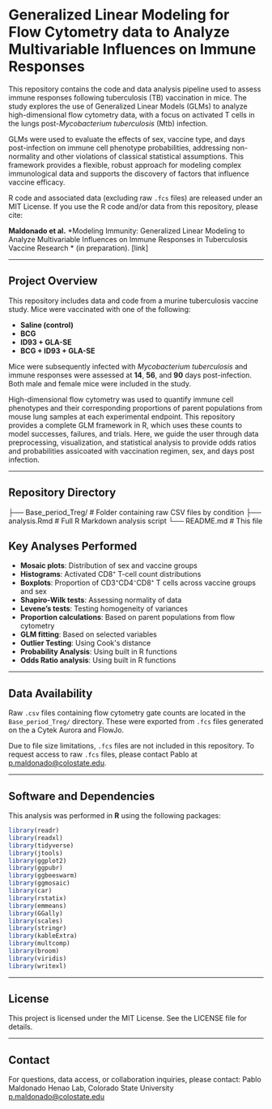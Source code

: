 # Generalized Linear Modeling for Flow Cytometry data to Analyze Multivariable Influences on Immune Responses

This repository contains the code and data analysis pipeline used to assess immune responses following tuberculosis (TB) vaccination in mice. The study explores the use of Generalized Linear Models (GLMs) to analyze high-dimensional flow cytometry data, with a focus on activated T cells in the lungs post-*Mycobacterium tuberculosis* (Mtb) infection.

GLMs were used to evaluate the effects of sex, vaccine type, and days post-infection on immune cell phenotype probabilities, addressing non-normality and other violations of classical statistical assumptions. This framework provides a flexible, robust approach for modeling complex immunological data and supports the discovery of factors that influence vaccine efficacy.

R code and associated data (excluding raw `.fcs` files) are released under an MIT License. If you use the R code and/or data from this repository, please cite:

**Maldonado et al.** *Modeling Immunity: Generalized Linear Modeling to Analyze Multivariable Influences on Immune Responses in Tuberculosis Vaccine Research * (in preparation). [link]

---

## Project Overview

This repository includes data and code from a murine tuberculosis vaccine study. Mice were vaccinated with one of the following:

- **Saline (control)**
- **BCG**
- **ID93 + GLA-SE**
- **BCG + ID93 + GLA-SE**

Mice were subsequently infected with *Mycobacterium tuberculosis* and immune responses were assessed at **14**, **56**, and **90** days post-infection. Both male and female mice were included in the study.

High-dimensional flow cytometry was used to quantify immune cell phenotypes and their corresponding proportions of parent populations from mouse lung samples at each experimental endpoint. This repository provides a complete GLM framework in R, which uses these counts to model successes, failures, and trials. Here, we guide the user through data preprocessing, visualization, and statistical analysis to provide odds ratios and probabilities assicoated with vaccination regimen, sex, and days post infection.

---

## Repository Directory


├── Base_period_Treg/         # Folder containing raw CSV files by condition
├── analysis.Rmd              # Full R Markdown analysis script
└── README.md                 # This file


## Key Analyses Performed

- **Mosaic plots**: Distribution of sex and vaccine groups  
- **Histograms**: Activated CD8⁺ T-cell count distributions  
- **Boxplots**: Proportion of CD3⁺CD4⁻CD8⁺ T cells across vaccine groups and sex  
- **Shapiro-Wilk tests**: Assessing normality of data  
- **Levene’s tests**: Testing homogeneity of variances  
- **Proportion calculations**: Based on parent populations from flow cytometry
- **GLM fitting**: Based on selected variables 
- **Outlier Testing**: Using Cook's distance 
- **Probability Analysis**: Using built in R functions
- **Odds Ratio analysis**: Using built in R functions

---

## Data Availability

Raw `.csv` files containing flow cytometry gate counts are located in the `Base_period_Treg/` directory. These were exported from `.fcs` files generated on the a Cytek Aurora and FlowJo.

Due to file size limitations, `.fcs` files are not included in this repository. To request access to raw `.fcs` files, please contact Pablo at p.maldonado@colostate.edu.

---

## Software and Dependencies

This analysis was performed in **R** using the following packages:

```r
library(readr)
library(readxl)
library(tidyverse)
library(jtools)
library(ggplot2)
library(ggpubr)
library(ggbeeswarm)
library(ggmosaic)
library(car)
library(rstatix)
library(emmeans)
library(GGally)
library(scales)
library(stringr)
library(kableExtra)
library(multcomp)
library(broom)
library(viridis)
library(writexl)
```
---
## License
This project is licensed under the MIT License. See the LICENSE file for details.

---
## Contact
For questions, data access, or collaboration inquiries, please contact:
Pablo Maldonado
Henao Lab, Colorado State University
p.maldonado@colostate.edu
